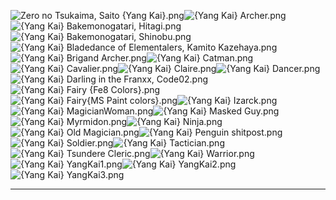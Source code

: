 ![Zero no Tsukaima, Saito {Yang Kai}.png](https://raw.githubusercontent.com/Klokinator/FE-Repo/main/Portrait%20Repository/Spriting%20Community%20OC's%20(Grouped%20by%20Artist)/Yang%20Kai/Zero%20no%20Tsukaima,%20Saito%20%7BYang%20Kai%7D.png "Zero no Tsukaima, Saito {Yang Kai}.png")![{Yang Kai} Archer.png](https://raw.githubusercontent.com/Klokinator/FE-Repo/main/Portrait%20Repository/Spriting%20Community%20OC's%20(Grouped%20by%20Artist)/Yang%20Kai/%7BYang%20Kai%7D%20Archer.png "{Yang Kai} Archer.png")![{Yang Kai} Bakemonogatari, Hitagi.png](https://raw.githubusercontent.com/Klokinator/FE-Repo/main/Portrait%20Repository/Spriting%20Community%20OC's%20(Grouped%20by%20Artist)/Yang%20Kai/%7BYang%20Kai%7D%20Bakemonogatari,%20Hitagi.png "{Yang Kai} Bakemonogatari, Hitagi.png")![{Yang Kai} Bakemonogatari, Shinobu.png](https://raw.githubusercontent.com/Klokinator/FE-Repo/main/Portrait%20Repository/Spriting%20Community%20OC's%20(Grouped%20by%20Artist)/Yang%20Kai/%7BYang%20Kai%7D%20Bakemonogatari,%20Shinobu.png "{Yang Kai} Bakemonogatari, Shinobu.png")![{Yang Kai} Bladedance of Elementalers, Kamito Kazehaya.png](https://raw.githubusercontent.com/Klokinator/FE-Repo/main/Portrait%20Repository/Spriting%20Community%20OC's%20(Grouped%20by%20Artist)/Yang%20Kai/%7BYang%20Kai%7D%20Bladedance%20of%20Elementalers,%20Kamito%20Kazehaya.png "{Yang Kai} Bladedance of Elementalers, Kamito Kazehaya.png")![{Yang Kai} Brigand Archer.png](https://raw.githubusercontent.com/Klokinator/FE-Repo/main/Portrait%20Repository/Spriting%20Community%20OC's%20(Grouped%20by%20Artist)/Yang%20Kai/%7BYang%20Kai%7D%20Brigand%20Archer.png "{Yang Kai} Brigand Archer.png")![{Yang Kai} Catman.png](https://raw.githubusercontent.com/Klokinator/FE-Repo/main/Portrait%20Repository/Spriting%20Community%20OC's%20(Grouped%20by%20Artist)/Yang%20Kai/%7BYang%20Kai%7D%20Catman.png "{Yang Kai} Catman.png")![{Yang Kai} Cavalier.png](https://raw.githubusercontent.com/Klokinator/FE-Repo/main/Portrait%20Repository/Spriting%20Community%20OC's%20(Grouped%20by%20Artist)/Yang%20Kai/%7BYang%20Kai%7D%20Cavalier.png "{Yang Kai} Cavalier.png")![{Yang Kai} Claire.png](https://raw.githubusercontent.com/Klokinator/FE-Repo/main/Portrait%20Repository/Spriting%20Community%20OC's%20(Grouped%20by%20Artist)/Yang%20Kai/%7BYang%20Kai%7D%20Claire.png "{Yang Kai} Claire.png")![{Yang Kai} Dancer.png](https://raw.githubusercontent.com/Klokinator/FE-Repo/main/Portrait%20Repository/Spriting%20Community%20OC's%20(Grouped%20by%20Artist)/Yang%20Kai/%7BYang%20Kai%7D%20Dancer.png "{Yang Kai} Dancer.png")![{Yang Kai} Darling in the Franxx, Code02.png](https://raw.githubusercontent.com/Klokinator/FE-Repo/main/Portrait%20Repository/Spriting%20Community%20OC's%20(Grouped%20by%20Artist)/Yang%20Kai/%7BYang%20Kai%7D%20Darling%20in%20the%20Franxx,%20Code02.png "{Yang Kai} Darling in the Franxx, Code02.png")![{Yang Kai} Fairy {Fe8 Colors}.png](https://raw.githubusercontent.com/Klokinator/FE-Repo/main/Portrait%20Repository/Spriting%20Community%20OC's%20(Grouped%20by%20Artist)/Yang%20Kai/%7BYang%20Kai%7D%20Fairy%20(Fe8%20Colors).png "{Yang Kai} Fairy {Fe8 Colors}.png")![{Yang Kai} Fairy{MS Paint colors}.png](https://raw.githubusercontent.com/Klokinator/FE-Repo/main/Portrait%20Repository/Spriting%20Community%20OC's%20(Grouped%20by%20Artist)/Yang%20Kai/%7BYang%20Kai%7D%20Fairy(MS%20Paint%20colors).png "{Yang Kai} Fairy{MS Paint colors}.png")![{Yang Kai} Izarck.png](https://raw.githubusercontent.com/Klokinator/FE-Repo/main/Portrait%20Repository/Spriting%20Community%20OC's%20(Grouped%20by%20Artist)/Yang%20Kai/%7BYang%20Kai%7D%20Izarck.png "{Yang Kai} Izarck.png")![{Yang Kai} MagicianWoman.png](https://raw.githubusercontent.com/Klokinator/FE-Repo/main/Portrait%20Repository/Spriting%20Community%20OC's%20(Grouped%20by%20Artist)/Yang%20Kai/%7BYang%20Kai%7D%20MagicianWoman.png "{Yang Kai} MagicianWoman.png")![{Yang Kai} Masked Guy.png](https://raw.githubusercontent.com/Klokinator/FE-Repo/main/Portrait%20Repository/Spriting%20Community%20OC's%20(Grouped%20by%20Artist)/Yang%20Kai/%7BYang%20Kai%7D%20Masked%20Guy.png "{Yang Kai} Masked Guy.png")![{Yang Kai} Myrmidon.png](https://raw.githubusercontent.com/Klokinator/FE-Repo/main/Portrait%20Repository/Spriting%20Community%20OC's%20(Grouped%20by%20Artist)/Yang%20Kai/%7BYang%20Kai%7D%20Myrmidon.png "{Yang Kai} Myrmidon.png")![{Yang Kai} Ninja.png](https://raw.githubusercontent.com/Klokinator/FE-Repo/main/Portrait%20Repository/Spriting%20Community%20OC's%20(Grouped%20by%20Artist)/Yang%20Kai/%7BYang%20Kai%7D%20Ninja.png "{Yang Kai} Ninja.png")![{Yang Kai} Old Magician.png](https://raw.githubusercontent.com/Klokinator/FE-Repo/main/Portrait%20Repository/Spriting%20Community%20OC's%20(Grouped%20by%20Artist)/Yang%20Kai/%7BYang%20Kai%7D%20Old%20Magician.png "{Yang Kai} Old Magician.png")![{Yang Kai} Penguin shitpost.png](https://raw.githubusercontent.com/Klokinator/FE-Repo/main/Portrait%20Repository/Spriting%20Community%20OC's%20(Grouped%20by%20Artist)/Yang%20Kai/%7BYang%20Kai%7D%20Penguin%20shitpost.png "{Yang Kai} Penguin shitpost.png")![{Yang Kai} Soldier.png](https://raw.githubusercontent.com/Klokinator/FE-Repo/main/Portrait%20Repository/Spriting%20Community%20OC's%20(Grouped%20by%20Artist)/Yang%20Kai/%7BYang%20Kai%7D%20Soldier.png "{Yang Kai} Soldier.png")![{Yang Kai} Tactician.png](https://raw.githubusercontent.com/Klokinator/FE-Repo/main/Portrait%20Repository/Spriting%20Community%20OC's%20(Grouped%20by%20Artist)/Yang%20Kai/%7BYang%20Kai%7D%20Tactician.png "{Yang Kai} Tactician.png")![{Yang Kai} Tsundere Cleric.png](https://raw.githubusercontent.com/Klokinator/FE-Repo/main/Portrait%20Repository/Spriting%20Community%20OC's%20(Grouped%20by%20Artist)/Yang%20Kai/%7BYang%20Kai%7D%20Tsundere%20Cleric.png "{Yang Kai} Tsundere Cleric.png")![{Yang Kai} Warrior.png](https://raw.githubusercontent.com/Klokinator/FE-Repo/main/Portrait%20Repository/Spriting%20Community%20OC's%20(Grouped%20by%20Artist)/Yang%20Kai/%7BYang%20Kai%7D%20Warrior.png "{Yang Kai} Warrior.png")![{Yang Kai} YangKai1.png](https://raw.githubusercontent.com/Klokinator/FE-Repo/main/Portrait%20Repository/Spriting%20Community%20OC's%20(Grouped%20by%20Artist)/Yang%20Kai/%7BYang%20Kai%7D%20YangKai1.png "{Yang Kai} YangKai1.png")![{Yang Kai} YangKai2.png](https://raw.githubusercontent.com/Klokinator/FE-Repo/main/Portrait%20Repository/Spriting%20Community%20OC's%20(Grouped%20by%20Artist)/Yang%20Kai/%7BYang%20Kai%7D%20YangKai2.png "{Yang Kai} YangKai2.png")![{Yang Kai} YangKai3.png](https://raw.githubusercontent.com/Klokinator/FE-Repo/main/Portrait%20Repository/Spriting%20Community%20OC's%20(Grouped%20by%20Artist)/Yang%20Kai/%7BYang%20Kai%7D%20YangKai3.png "{Yang Kai} YangKai3.png")



----

